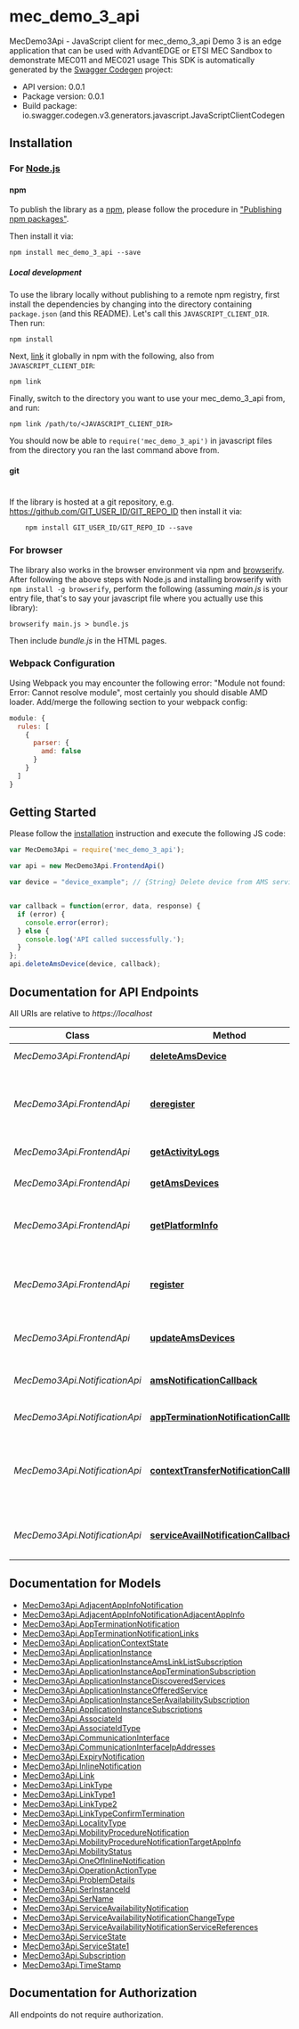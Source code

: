 # mec_demo_3_api

MecDemo3Api - JavaScript client for mec_demo_3_api
Demo 3 is an edge application that can be used with AdvantEDGE or ETSI MEC Sandbox to demonstrate MEC011 and MEC021 usage
This SDK is automatically generated by the [Swagger Codegen](https://github.com/swagger-api/swagger-codegen) project:

- API version: 0.0.1
- Package version: 0.0.1
- Build package: io.swagger.codegen.v3.generators.javascript.JavaScriptClientCodegen

## Installation

### For [Node.js](https://nodejs.org/)

#### npm

To publish the library as a [npm](https://www.npmjs.com/),
please follow the procedure in ["Publishing npm packages"](https://docs.npmjs.com/getting-started/publishing-npm-packages).

Then install it via:

```shell
npm install mec_demo_3_api --save
```

##### Local development

To use the library locally without publishing to a remote npm registry, first install the dependencies by changing 
into the directory containing `package.json` (and this README). Let's call this `JAVASCRIPT_CLIENT_DIR`. Then run:

```shell
npm install
```

Next, [link](https://docs.npmjs.com/cli/link) it globally in npm with the following, also from `JAVASCRIPT_CLIENT_DIR`:

```shell
npm link
```

Finally, switch to the directory you want to use your mec_demo_3_api from, and run:

```shell
npm link /path/to/<JAVASCRIPT_CLIENT_DIR>
```

You should now be able to `require('mec_demo_3_api')` in javascript files from the directory you ran the last 
command above from.

#### git
#
If the library is hosted at a git repository, e.g.
https://github.com/GIT_USER_ID/GIT_REPO_ID
then install it via:

```shell
    npm install GIT_USER_ID/GIT_REPO_ID --save
```

### For browser

The library also works in the browser environment via npm and [browserify](http://browserify.org/). After following
the above steps with Node.js and installing browserify with `npm install -g browserify`,
perform the following (assuming *main.js* is your entry file, that's to say your javascript file where you actually 
use this library):

```shell
browserify main.js > bundle.js
```

Then include *bundle.js* in the HTML pages.

### Webpack Configuration

Using Webpack you may encounter the following error: "Module not found: Error:
Cannot resolve module", most certainly you should disable AMD loader. Add/merge
the following section to your webpack config:

```javascript
module: {
  rules: [
    {
      parser: {
        amd: false
      }
    }
  ]
}
```

## Getting Started

Please follow the [installation](#installation) instruction and execute the following JS code:

```javascript
var MecDemo3Api = require('mec_demo_3_api');

var api = new MecDemo3Api.FrontendApi()

var device = "device_example"; // {String} Delete device from AMS service resource


var callback = function(error, data, response) {
  if (error) {
    console.error(error);
  } else {
    console.log('API called successfully.');
  }
};
api.deleteAmsDevice(device, callback);

```

## Documentation for API Endpoints

All URIs are relative to *https://localhost*

Class | Method | HTTP request | Description
------------ | ------------- | ------------- | -------------
*MecDemo3Api.FrontendApi* | [**deleteAmsDevice**](docs/FrontendApi.md#deleteAmsDevice) | **DELETE** /service/ams/delete/{device} | Delete an AMS device
*MecDemo3Api.FrontendApi* | [**deregister**](docs/FrontendApi.md#deregister) | **DELETE** /info/application/delete | Deregister with MEC Platform and delete associated resources
*MecDemo3Api.FrontendApi* | [**getActivityLogs**](docs/FrontendApi.md#getActivityLogs) | **GET** /info/logs | Returns activity logs
*MecDemo3Api.FrontendApi* | [**getAmsDevices**](docs/FrontendApi.md#getAmsDevices) | **GET** /info/ams | Returns the list of AMS Devices
*MecDemo3Api.FrontendApi* | [**getPlatformInfo**](docs/FrontendApi.md#getPlatformInfo) | **GET** /info/application | Returns the application dynamic information
*MecDemo3Api.FrontendApi* | [**register**](docs/FrontendApi.md#register) | **POST** /register/app | Register with MEC Platform and create necessary resources
*MecDemo3Api.FrontendApi* | [**updateAmsDevices**](docs/FrontendApi.md#updateAmsDevices) | **PUT** /service/ams/update/{device} | Updates the list of AMS devices
*MecDemo3Api.NotificationApi* | [**amsNotificationCallback**](docs/NotificationApi.md#amsNotificationCallback) | **POST** /services/callback/amsevent | Callback endpoint for AMS Notifications
*MecDemo3Api.NotificationApi* | [**appTerminationNotificationCallback**](docs/NotificationApi.md#appTerminationNotificationCallback) | **POST** /application/termination | 
*MecDemo3Api.NotificationApi* | [**contextTransferNotificationCallback**](docs/NotificationApi.md#contextTransferNotificationCallback) | **POST** /application/transfer | Callback endpoint for MEC021 context-state transfer notification
*MecDemo3Api.NotificationApi* | [**serviceAvailNotificationCallback**](docs/NotificationApi.md#serviceAvailNotificationCallback) | **POST** /services/callback/service-availability | Callback endpoint for MEC011 Notifications


## Documentation for Models

 - [MecDemo3Api.AdjacentAppInfoNotification](docs/AdjacentAppInfoNotification.md)
 - [MecDemo3Api.AdjacentAppInfoNotificationAdjacentAppInfo](docs/AdjacentAppInfoNotificationAdjacentAppInfo.md)
 - [MecDemo3Api.AppTerminationNotification](docs/AppTerminationNotification.md)
 - [MecDemo3Api.AppTerminationNotificationLinks](docs/AppTerminationNotificationLinks.md)
 - [MecDemo3Api.ApplicationContextState](docs/ApplicationContextState.md)
 - [MecDemo3Api.ApplicationInstance](docs/ApplicationInstance.md)
 - [MecDemo3Api.ApplicationInstanceAmsLinkListSubscription](docs/ApplicationInstanceAmsLinkListSubscription.md)
 - [MecDemo3Api.ApplicationInstanceAppTerminationSubscription](docs/ApplicationInstanceAppTerminationSubscription.md)
 - [MecDemo3Api.ApplicationInstanceDiscoveredServices](docs/ApplicationInstanceDiscoveredServices.md)
 - [MecDemo3Api.ApplicationInstanceOfferedService](docs/ApplicationInstanceOfferedService.md)
 - [MecDemo3Api.ApplicationInstanceSerAvailabilitySubscription](docs/ApplicationInstanceSerAvailabilitySubscription.md)
 - [MecDemo3Api.ApplicationInstanceSubscriptions](docs/ApplicationInstanceSubscriptions.md)
 - [MecDemo3Api.AssociateId](docs/AssociateId.md)
 - [MecDemo3Api.AssociateIdType](docs/AssociateIdType.md)
 - [MecDemo3Api.CommunicationInterface](docs/CommunicationInterface.md)
 - [MecDemo3Api.CommunicationInterfaceIpAddresses](docs/CommunicationInterfaceIpAddresses.md)
 - [MecDemo3Api.ExpiryNotification](docs/ExpiryNotification.md)
 - [MecDemo3Api.InlineNotification](docs/InlineNotification.md)
 - [MecDemo3Api.Link](docs/Link.md)
 - [MecDemo3Api.LinkType](docs/LinkType.md)
 - [MecDemo3Api.LinkType1](docs/LinkType1.md)
 - [MecDemo3Api.LinkType2](docs/LinkType2.md)
 - [MecDemo3Api.LinkTypeConfirmTermination](docs/LinkTypeConfirmTermination.md)
 - [MecDemo3Api.LocalityType](docs/LocalityType.md)
 - [MecDemo3Api.MobilityProcedureNotification](docs/MobilityProcedureNotification.md)
 - [MecDemo3Api.MobilityProcedureNotificationTargetAppInfo](docs/MobilityProcedureNotificationTargetAppInfo.md)
 - [MecDemo3Api.MobilityStatus](docs/MobilityStatus.md)
 - [MecDemo3Api.OneOfInlineNotification](docs/OneOfInlineNotification.md)
 - [MecDemo3Api.OperationActionType](docs/OperationActionType.md)
 - [MecDemo3Api.ProblemDetails](docs/ProblemDetails.md)
 - [MecDemo3Api.SerInstanceId](docs/SerInstanceId.md)
 - [MecDemo3Api.SerName](docs/SerName.md)
 - [MecDemo3Api.ServiceAvailabilityNotification](docs/ServiceAvailabilityNotification.md)
 - [MecDemo3Api.ServiceAvailabilityNotificationChangeType](docs/ServiceAvailabilityNotificationChangeType.md)
 - [MecDemo3Api.ServiceAvailabilityNotificationServiceReferences](docs/ServiceAvailabilityNotificationServiceReferences.md)
 - [MecDemo3Api.ServiceState](docs/ServiceState.md)
 - [MecDemo3Api.ServiceState1](docs/ServiceState1.md)
 - [MecDemo3Api.Subscription](docs/Subscription.md)
 - [MecDemo3Api.TimeStamp](docs/TimeStamp.md)


## Documentation for Authorization

 All endpoints do not require authorization.


